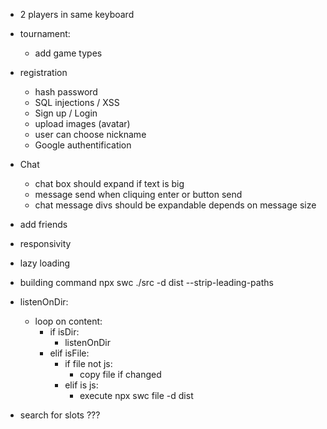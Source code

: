 + 2 players in same keyboard
+ tournament:
    + add game types

+ registration
    + hash password
    + SQL injections / XSS
    + Sign up / Login
    + upload images (avatar)
    + user can choose nickname
    + Google authentification

+ Chat
    + chat box should expand if text is big
    + message send when cliquing enter or button send
    + chat message divs should be expandable depends on
      message size

+ add friends


+ responsivity
+ lazy loading

+ building command npx swc ./src -d dist --strip-leading-paths

+ listenOnDir:
    + loop on content:
        + if isDir:
            + listenOnDir
        + elif isFile:
            + if file not js:
                + copy file if changed
            + elif is js:
                + execute npx swc file -d dist


+ search for slots ???